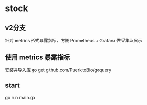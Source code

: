 # stock

## v2分支
针对 metrics 形式暴露指标，方便 Prometheus + Grafana 做采集及展示

## 使用 metrics 暴露指标
安装并导入库
go get github.com/PuerkitoBio/goquery

## start
go run main.go

